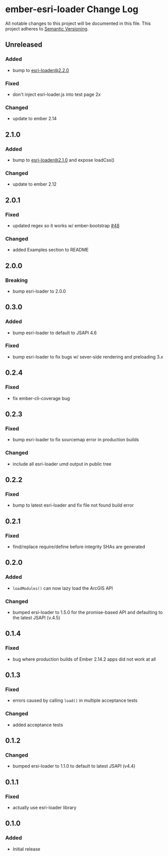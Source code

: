 # ember-esri-loader Change Log
All notable changes to this project will be documented in this file.
This project adheres to [Semantic Versioning](http://semver.org/).

## Unreleased

### Added
- bump to esri-loader@2.2.0

### Fixed
- don't inject esri-loader.js into test page 2x

### Changed
- update to ember 2.14

## 2.1.0

### Added
- bump to esri-loader@2.1.0 and expose loadCss()

### Changed
- update to ember 2.12

## 2.0.1

### Fixed
- updated regex so it works w/ ember-bootstrap [#48](https://github.com/Esri/ember-esri-loader/issues/48)

### Changed
- added Examples section to README

## 2.0.0

### Breaking
- bump esri-loader to 2.0.0

## 0.3.0

### Added
- bump esri-loader to default to JSAPI 4.6

### Fixed
- bump esri-loader to fix bugs w/ sever-side rendering and preloading 3.x

## 0.2.4

### Fixed
- fix ember-cli-coverage bug

## 0.2.3

### Fixed
- bump esri-loader to fix sourcemap error in production builds

### Changed
- include all esri-loader umd output in public tree

## 0.2.2

### Fixed
- bump to latest esri-loader and fix file not found build error

## 0.2.1

### Fixed
- find/replace require/define before integrity SHAs are generated

## 0.2.0

### Added
- `loadModules()` can now lazy load the ArcGIS API

### Changed
- bumped ersi-loader to 1.5.0 for the promise-based API and defaulting to the latest JSAPI (v.4.5)

## 0.1.4

### Fixed
- bug where production builds of Ember 2.14.2 apps did not work at all

## 0.1.3

### Fixed
- errors caused by calling `load()` in multiple acceptance tests

### Changed
- added acceptance tests

## 0.1.2

### Changed
- bumped ersi-loader to 1.1.0 to default to latest JSAPI (v4.4)

## 0.1.1

### Fixed
- actually use esri-loader library

## 0.1.0

### Added
- Initial release
